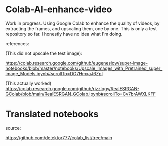 # Colab-AI-enhance-video
Work in progress. Using Google Colab to enhance the quality of videos, by extracting the frames, and upscaling them, one by one. This is only a test repository so far. I honestly have no idea what I'm doing.

references:

(This did not upscale the test image):

https://colab.research.google.com/github/eugenesiow/super-image-notebooks/blob/master/notebooks/Upscale_Images_with_Pretrained_super_image_Models.ipynb#scrollTo=DO7HmxaJ6ZpI

(This actually worked)
https://colab.research.google.com/github/rizzlogy/RealESRGAN-GColab/blob/main/RealESRGAN_GColab.ipynb#scrollTo=Cv7brAWXLKFF

# Translated notebooks

source:

https://github.com/detektor777/colab_list/tree/main
